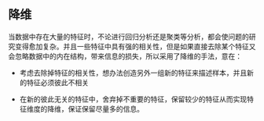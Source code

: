 # `降维`

当数据中存在大量的特征时，不论进行回归分析还是聚类等分析，都会使问题的研究变得愈加复杂。并且一些特征中具有强的相关性，但是如果直接去除某个特征又会忽略数据中的内在结构，带来信息的损失，所以采用了降维的手法，意在：

*   考虑去除掉特征的相关性，想办法创造另外一组新的特征来描述样本，并且新的特征必须彼此不相关

*   在新的彼此无关的特征中，舍弃掉不重要的特征，保留较少的特征从而实现特征维度的降维，保证保留尽量多的信息。
